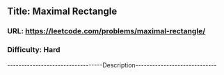 ## Title: Maximal Rectangle

### URL: https://leetcode.com/problems/maximal-rectangle/
### Difficulty: Hard

----------------------------------Description-----------------------------
